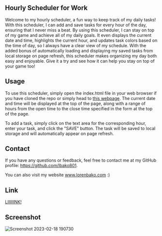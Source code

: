 ## Hourly Scheduler for Work

Welcome to my hourly scheduler, a fun way to keep track of my daily tasks! With this scheduler, I can add and save tasks for every hour of the day, ensuring that I never miss a beat. By using this scheduler, I can stay on top of my game and achieve all of my daily goals. It even displays the current date and time, highlights the current hour, and updates task colors based on the time of day, so I always have a clear view of my schedule. With the added bonus of automatically loading and displaying my saved tasks from local storage on page refresh, this scheduler makes organizing my day both easy and enjoyable. Give it a try and see how it can help you stay on top of your game too!

## Usage
To use this scheduler, simply open the index.html file in your web browser if you have cloned the repo or simply head to [this webpage](https://lbako801.github.io/Workday-Scheduler-Bako/). The current date and time will be displayed at the top of the page, along with a range of hours from the open time to the close time specified in the form at the top of the page.

To add a task, simply click on the text area for the corresponding hour, enter your task, and click the "SAVE" button. The task will be saved to local storage and will automatically appear on page refresh.

## Contact
If you have any questions or feedback, feel free to contact me at my GitHub profile: https://github.com/lbako801.

You can also visit my website www.lorenbako.com :)

## Link
[LIIIIIINK!](https://lbako801.github.io/Workday-Scheduler-Bako/)
## Screenshot
![Screenshot 2023-02-18 190730](https://user-images.githubusercontent.com/112914389/219908639-79d8ee70-770a-4baf-92f6-afd79a79a79b.jpg)


